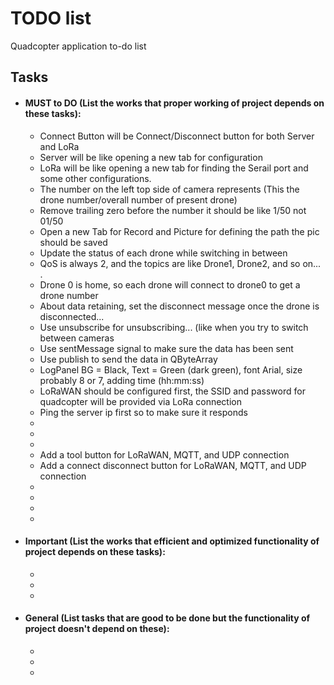 # TODO list

Quadcopter application to-do list

## Tasks

- #### MUST to DO (List the works that proper working of project depends on these tasks):
    - Connect Button will be Connect/Disconnect button for both Server and LoRa
    - Server will be like opening a new tab for configuration
    - LoRa will be like opening a new tab for finding the Serail port and some other configurations.
    - The number on the left top side of camera represents (This the drone number/overall number of present drone)
    - Remove trailing zero before the number it should be like 1/50 not 01/50
    - Open a new Tab for Record and Picture for defining the path the pic should be saved
    - Update the status of each drone while switching in between
    - QoS is always 2, and the topics are like Drone1, Drone2, and so on... .
    - Drone 0 is home, so each drone will connect to drone0 to get a drone number
    - About data retaining, set the disconnect message once the drone is disconnected...
    - Use unsubscribe for unsubscribing... (like when you try to switch between cameras
    - Use sentMessage signal to make sure the data has been sent
    - Use publish to send the data in QByteArray
    - LogPanel BG = Black, Text = Green (dark green), font Arial, size probably 8 or 7, adding time (hh:mm:ss)
    - LoRaWAN should be configured first, the SSID and password for quadcopter will be provided via LoRa connection
    - Ping the server ip first so to make sure it responds
    - 
    - 
    - 
    - Add a tool button for LoRaWAN, MQTT, and UDP connection
    - Add a connect disconnect button for LoRaWAN, MQTT, and UDP connection
    - 
    - 
    - 
    - 
- #### Important (List the works that efficient and optimized functionality of project depends on these tasks):
    - 
    -
    - 
- #### General (List tasks that are good to be done but the functionality of project doesn't depend on these):
    - 
    -
    -
